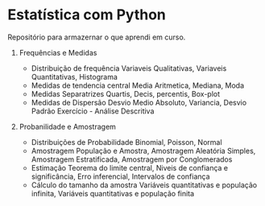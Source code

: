 # Estatística com Python
Repositório para armazernar o que aprendi em curso.
1. Frequências e Medidas
   * Distribuição de frequência
       Variaveis Qualitativas, Variaveis Quantitativas, Histograma
   * Medidas de tendencia central
       Media Aritmetica, Mediana, Moda
   * Medidas Separatrizes
       Quartis, Decis, percentis, Box-plot
   * Medidas de Dispersão
       Desvio Medio Absoluto, Variancia, Desvio Padrão 
  Exercício - Análise Descritiva

  2. Probanilidade e Amostragem
       * Distribuições de Probabilidade
           Binomial, Poisson, Normal
       * Amostragem
           População e Amostra, Amostragem Aleatória Simples, Amostragem Estratificada, Amostragem por Conglomerados
       * Estimação
           Teorema do limite central, Niveis de confiança e significância, Erro inferencial, Intervalos de confiança
       * Cálculo do tamanho da amostra
           Variáveis quantitativas e população infinita, Variáveis quantitativas e população finita 
         
